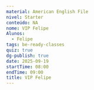 ```yaml
---
material: American English File
nivel: Starter
conteúdo: NA
nome: VIP Felipe
Alunos:
  - Felipe
tags: be-ready-classes
quiz: true
dg-publish: true
date: 2025-09-19
startTime: 08:00
endTime: 09:00
title: VIP Felipe
---
```

